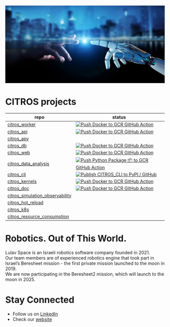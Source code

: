 ![Getting Started](/Lulav_Citros.jpg)

# CITROS projects
| repo | status |
| -- | -- |
| [citros_worker](https://github.com/lulav/citros_worker) | [![Push Docker to GCR GitHub Action](https://github.com/lulav/citros_worker/actions/workflows/gcr.yml/badge.svg)](https://github.com/lulav/citros_worker/actions/workflows/gcr.yml) |
| [citros_api](https://github.com/lulav/citros_api) | [![Push Docker to GCR GitHub Action](https://github.com/lulav/citros_api/actions/workflows/gcr.yml/badge.svg)](https://github.com/lulav/citros_api/actions/workflows/gcr.yml) |
| [citros_apy](https://github.com/lulav/citros_apy) |  |
| [citros_db](https://github.com/lulav/citros_db) | [![Push Docker to GCR GitHub Action](https://github.com/lulav/citros_db/actions/workflows/gcr.yml/badge.svg)](https://github.com/lulav/citros_db/actions/workflows/gcr.yml) |
| [citros_web](https://github.com/lulav/citros_web) | [![Push Docker to GCR GitHub Action](https://github.com/lulav/citros_web/actions/workflows/gcr.yml/badge.svg)](https://github.com/lulav/citros_web/actions/workflows/gcr.yml) |
| [citros_data_analysis](https://github.com/lulav/citros_data_analysis) | [![Push Python Package 📦 to GCR GitHub Action](https://github.com/lulav/citros_data_analysis/actions/workflows/gcr.yml/badge.svg)](https://github.com/lulav/citros_data_analysis/actions/workflows/gcr.yml) |
| [citros_cli](https://github.com/lulav/citros_cli) | [![Publish CITROS_CLI to PyPI / GitHub](https://github.com/lulav/citros_cli/actions/workflows/release_to_pypi.yaml/badge.svg)](https://github.com/lulav/citros_cli/actions/workflows/release_to_pypi.yaml) |
| [citros_kernels](https://github.com/lulav/citros_kernels) | [![Push Docker to GCR GitHub Action](https://github.com/lulav/citros_kernels/actions/workflows/gcr.yml/badge.svg)](https://github.com/lulav/citros_kernels/actions/workflows/gcr.yml) |
| [citros_doc](https://github.com/lulav/citros_doc) | [![Push Docker to GCR GitHub Action](https://github.com/lulav/citros_doc/actions/workflows/gcr.yml/badge.svg)](https://github.com/lulav/citros_doc/actions/workflows/gcr.yml) |
| [citros_simulation_observability](https://github.com/lulav/citros_simulation_observability) ||
| [citros_hot_reload](https://github.com/lulav/citros_hot_reload) ||
| [citros_k8s](https://github.com/lulav/citros_k8s) ||
| [citros_resource_consumption](https://github.com/lulav/citros_resource_consumption) ||
# Robotics. Out of This World.

Lulav Space is an Israeli robotics software company founded in 2021.  
Our team members are of experienced robotics engine that took part in Israel’s Beresheet mission - the first private mission launched to the moon in 2019.  
We are now participating in the Beresheet2 mission, which will launch to the moon in 2025.

# Stay Connected
* Follow us on [LinkedIn](https://www.linkedin.com/company/lulav-space/)
* Check our [website](https://lulav.space) 
